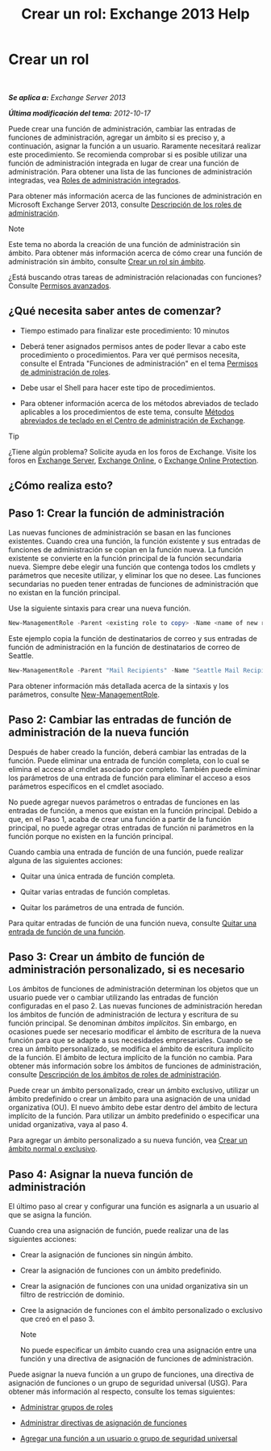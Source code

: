 ﻿---
title: 'Crear un rol: Exchange 2013 Help'
TOCTitle: Crear un rol
ms:assetid: e614ad8f-5946-4135-b130-89ea626afcd4
ms:mtpsurl: https://technet.microsoft.com/es-es/library/Dd351214(v=EXCHG.150)
ms:contentKeyID: 49895983
ms.date: 05/22/2018
mtps_version: v=EXCHG.150
ms.translationtype: MT
---

# Crear un rol

 

_**Se aplica a:** Exchange Server 2013_

_**Última modificación del tema:** 2012-10-17_

Puede crear una función de administración, cambiar las entradas de funciones de administración, agregar un ámbito si es preciso y, a continuación, asignar la función a un usuario. Raramente necesitará realizar este procedimiento. Se recomienda comprobar si es posible utilizar una función de administración integrada en lugar de crear una función de administración. Para obtener una lista de las funciones de administración integradas, vea [Roles de administración integrados](built-in-management-roles-exchange-2013-help.md).

Para obtener más información acerca de las funciones de administración en Microsoft Exchange Server 2013, consulte [Descripción de los roles de administración](understanding-management-roles-exchange-2013-help.md).


> [!NOTE]
> Este tema no aborda la creación de una función de administración sin ámbito. Para obtener más información acerca de cómo crear una función de administración sin ámbito, consulte <A href="create-an-unscoped-role-exchange-2013-help.md">Crear un rol sin ámbito</A>.



¿Está buscando otras tareas de administración relacionadas con funciones? Consulte [Permisos avanzados](advanced-permissions-exchange-2013-help.md).

## ¿Qué necesita saber antes de comenzar?

  - Tiempo estimado para finalizar este procedimiento: 10 minutos

  - Deberá tener asignados permisos antes de poder llevar a cabo este procedimiento o procedimientos. Para ver qué permisos necesita, consulte el Entrada "Funciones de administración" en el tema [Permisos de administración de roles](role-management-permissions-exchange-2013-help.md).

  - Debe usar el Shell para hacer este tipo de procedimientos.

  - Para obtener información acerca de los métodos abreviados de teclado aplicables a los procedimientos de este tema, consulte [Métodos abreviados de teclado en el Centro de administración de Exchange](keyboard-shortcuts-in-the-exchange-admin-center-exchange-online-protection-help.md).


> [!TIP]
> ¿Tiene algún problema? Solicite ayuda en los foros de Exchange. Visite los foros en <A href="https://go.microsoft.com/fwlink/p/?linkid=60612">Exchange Server</A>, <A href="https://go.microsoft.com/fwlink/p/?linkid=267542">Exchange Online</A>, o <A href="https://go.microsoft.com/fwlink/p/?linkid=285351">Exchange Online Protection</A>.



## ¿Cómo realiza esto?

## Paso 1: Crear la función de administración

Las nuevas funciones de administración se basan en las funciones existentes. Cuando crea una función, la función existente y sus entradas de funciones de administración se copian en la función nueva. La función existente se convierte en la función principal de la función secundaria nueva. Siempre debe elegir una función que contenga todos los cmdlets y parámetros que necesite utilizar, y eliminar los que no desee. Las funciones secundarias no pueden tener entradas de funciones de administración que no existan en la función principal.

Use la siguiente sintaxis para crear una nueva función.

```powershell
New-ManagementRole -Parent <existing role to copy> -Name <name of new role>
```

Este ejemplo copia la función de destinatarios de correo y sus entradas de función de administración en la función de destinatarios de correo de Seattle.

```powershell
New-ManagementRole -Parent "Mail Recipients" -Name "Seattle Mail Recipients"
```

Para obtener información más detallada acerca de la sintaxis y los parámetros, consulte [New-ManagementRole](https://technet.microsoft.com/es-es/library/dd298073\(v=exchg.150\)).

## Paso 2: Cambiar las entradas de función de administración de la nueva función

Después de haber creado la función, deberá cambiar las entradas de la función. Puede eliminar una entrada de función completa, con lo cual se elimina el acceso al cmdlet asociado por completo. También puede eliminar los parámetros de una entrada de función para eliminar el acceso a esos parámetros específicos en el cmdlet asociado.

No puede agregar nuevos parámetros o entradas de funciones en las entradas de función, a menos que existan en la función principal. Debido a que, en el Paso 1, acaba de crear una función a partir de la función principal, no puede agregar otras entradas de función ni parámetros en la función porque no existen en la función principal.

Cuando cambia una entrada de función de una función, puede realizar alguna de las siguientes acciones:

  - Quitar una única entrada de función completa.

  - Quitar varias entradas de función completas.

  - Quitar los parámetros de una entrada de función.

Para quitar entradas de función de una función nueva, consulte [Quitar una entrada de función de una función](remove-a-role-entry-from-a-role-exchange-2013-help.md).

## Paso 3: Crear un ámbito de función de administración personalizado, si es necesario

Los ámbitos de funciones de administración determinan los objetos que un usuario puede ver o cambiar utilizando las entradas de función configuradas en el paso 2. Las nuevas funciones de administración heredan los ámbitos de función de administración de lectura y escritura de su función principal. Se denominan *ámbitos implícitos*. Sin embargo, en ocasiones puede ser necesario modificar el ámbito de escritura de la nueva función para que se adapte a sus necesidades empresariales. Cuando se crea un ámbito personalizado, se modifica el ámbito de escritura implícito de la función. El ámbito de lectura implícito de la función no cambia. Para obtener más información sobre los ámbitos de funciones de administración, consulte [Descripción de los ámbitos de roles de administración](understanding-management-role-scopes-exchange-2013-help.md).

Puede crear un ámbito personalizado, crear un ámbito exclusivo, utilizar un ámbito predefinido o crear un ámbito para una asignación de una unidad organizativa (OU). El nuevo ámbito debe estar dentro del ámbito de lectura implícito de la función. Para utilizar un ámbito predefinido o especificar una unidad organizativa, vaya al paso 4.

Para agregar un ámbito personalizado a su nueva función, vea [Crear un ámbito normal o exclusivo](create-a-regular-or-exclusive-scope-exchange-2013-help.md).

## Paso 4: Asignar la nueva función de administración

El último paso al crear y configurar una función es asignarla a un usuario al que se asigna la función.

Cuando crea una asignación de función, puede realizar una de las siguientes acciones:

  - Crear la asignación de funciones sin ningún ámbito.

  - Crear la asignación de funciones con un ámbito predefinido.

  - Crear la asignación de funciones con una unidad organizativa sin un filtro de restricción de dominio.

  - Cree la asignación de funciones con el ámbito personalizado o exclusivo que creó en el paso 3.
    

    > [!NOTE]
    > No puede especificar un ámbito cuando crea una asignación entre una función y una directiva de asignación de funciones de administración.



Puede asignar la nueva función a un grupo de funciones, una directiva de asignación de funciones o un grupo de seguridad universal (USG). Para obtener más información al respecto, consulte los temas siguientes:

  - [Administrar grupos de roles](manage-role-groups-exchange-2013-help.md)

  - [Administrar directivas de asignación de funciones](manage-role-assignment-policies-exchange-2013-help.md)

  - [Agregar una función a un usuario o grupo de seguridad universal](add-a-role-to-a-user-or-usg-exchange-2013-help.md)

